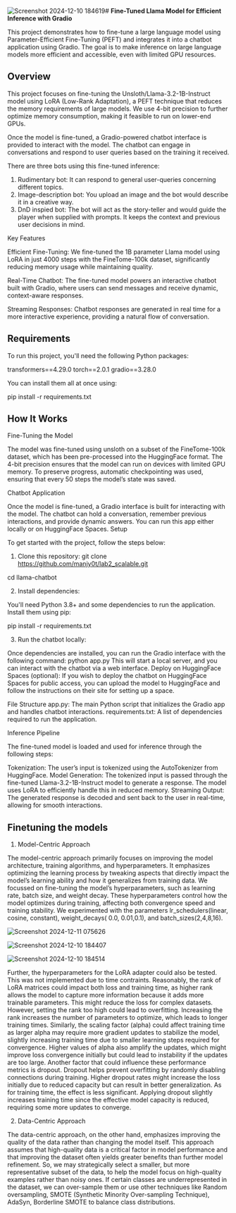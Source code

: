 ![Screenshot 2024-12-10 184619](https://github.com/user-attachments/assets/f57b268a-1db3-4dcd-967d-9c552ea0c00e)# **Fine-Tuned Llama Model for Efficient Inference with Gradio**

This project demonstrates how to fine-tune a large language model using Parameter-Efficient Fine-Tuning (PEFT) and integrates it into a chatbot application using Gradio. The goal is to make inference on large language models more efficient and accessible, even with limited GPU resources.

## Overview

This project focuses on fine-tuning the Unsloth/Llama-3.2-1B-Instruct model using LoRA (Low-Rank Adaptation), a PEFT technique that reduces the memory requirements of large models. We use 4-bit precision to further optimize memory consumption, making it feasible to run on lower-end GPUs.

Once the model is fine-tuned, a Gradio-powered chatbot interface is provided to interact with the model. The chatbot can engage in conversations and respond to user queries based on the training it received.

There are three bots using this fine-tuned inference:
1. Rudimentary bot: It can respond to general user-queries concerning different topics.
2. Image-description bot: You upload an image and the bot would describe it in a creative way.
3. DnD inspied bot: The bot will act as the story-teller and would guide the player when supplied with prompts. It keeps the context and previous user decisions in mind. 

Key Features

Efficient Fine-Tuning: We fine-tuned the 1B parameter Llama model using LoRA in just 4000 steps with the FineTome-100k dataset, significantly reducing memory usage while maintaining quality.

Real-Time Chatbot: The fine-tuned model powers an interactive chatbot built with Gradio, where users can send messages and receive dynamic, context-aware responses.

Streaming Responses: Chatbot responses are generated in real time for a more interactive experience, providing a natural flow of conversation.

## Requirements

To run this project, you'll need the following Python packages:

transformers==4.29.0
torch==2.0.1
gradio==3.28.0

You can install them all at once using:

pip install -r requirements.txt

## How It Works
Fine-Tuning the Model

The model was fine-tuned using unsloth on a subset of the FineTome-100k dataset, which has been pre-processed into the HuggingFace format. The 4-bit precision ensures that the model can run on devices with limited GPU memory. To preserve progress, automatic checkpointing was used, ensuring that every 50 steps the model’s state was saved.

Chatbot Application

Once the model is fine-tuned, a Gradio interface is built for interacting with the model. The chatbot can hold a conversation, remember previous interactions, and provide dynamic answers. You can run this app either locally or on HuggingFace Spaces.
Setup

To get started with the project, follow the steps below:
1. Clone this repository:
git clone https://github.com/manjy0t/lab2_scalable.git

cd llama-chatbot

2. Install dependencies:

You'll need Python 3.8+ and some dependencies to run the application. Install them using pip:

pip install -r requirements.txt

3. Run the chatbot locally:

Once dependencies are installed, you can run the Gradio interface with the following command:
python app.py
This will start a local server, and you can interact with the chatbot via a web interface.
Deploy on HuggingFace Spaces (optional):
If you wish to deploy the chatbot on HuggingFace Spaces for public access, you can upload the model to HuggingFace and follow the instructions on their site for setting up a space.

File Structure
app.py: The main Python script that initializes the Gradio app and handles chatbot interactions.
requirements.txt: A list of dependencies required to run the application.

Inference Pipeline

The fine-tuned model is loaded and used for inference through the following steps:

Tokenization: The user’s input is tokenized using the AutoTokenizer from HuggingFace.
Model Generation: The tokenized input is passed through the fine-tuned Llama-3.2-1B-Instruct model to generate a response. The model uses LoRA to efficiently handle this in reduced memory.
Streaming Output: The generated response is decoded and sent back to the user in real-time, allowing for smooth interactions.



## Finetuning the models
1. Model-Centric Approach

The model-centric approach primarily focuses on improving the model architecture, training algorithms, and hyperparameters. It emphasizes optimizing the learning process by tweaking aspects that directly impact the model’s learning ability and how it generalizes from training data. We focussed on fine-tuning the model’s hyperparameters, such as learning rate, batch size, and weight decay. These hyperparameters control how the model optimizes during training, affecting both convergence speed and training stability. We experimented with the parameters lr_schedulers(linear, cosine, constant), weight_decays( 0.0, 0.01,0.1), and batch_sizes(2,4,8,16).

![Screenshot 2024-12-11 075626](https://github.com/user-attachments/assets/a1e9fae1-a4fa-4a9f-9e24-82b1fa4341f3)

![Screenshot 2024-12-10 184407](https://github.com/user-attachments/assets/fb5c7b42-00f7-462b-b69c-13e21e752bea)

![Screenshot 2024-12-10 184514](https://github.com/user-attachments/assets/4a63e8fc-bdb6-4fb0-bcfa-0a7a4d4985fc)

Further, the hyperparameters for the LoRA adapter could also be tested. This was not implemented due to time contraints. Reasonably, the rank of LoRA matrices could impact both loss and training time, as higher rank allows the model to capture more information because it adds more trainable parameters. This might reduce the loss for complex datasets. However, setting the rank too high could lead to overfitting. Increasing the rank increases the number of parameters to optimize, which leads to longer training times. Similarly, the scaling factor (alpha) could affect training time as larger alpha may require more gradient updates to stabilize the model, slightly increasing training time due to smaller learning steps required for convergence. Higher values of alpha also amplify the updates, which might improve loss convergence initially but could lead to instability if the updates are too large. Another factor that could influence these performance metrics is dropout. Dropout helps prevent overfitting by randomly disabling connections during training. Higher dropout rates might increase the loss initially due to reduced capacity but can result in better generalization. As for training time, the effect is less significant. Applying dropout slightly increases training time since the effective model capacity is reduced, requiring some more updates to converge.

2. Data-Centric Approach

The data-centric approach, on the other hand, emphasizes improving the quality of the data rather than changing the model itself. This approach assumes that high-quality data is a critical factor in model performance and that improving the dataset often yields greater benefits than further model refinement. So, we may strategically select a smaller, but more representative subset of the data, to help the model focus on high-quality examples rather than noisy ones.
If certain classes are underrepresented in the dataset, we can over-sample them or use other techniques like Random oversampling, SMOTE (Synthetic Minority Over-sampling Technique), AdaSyn, Borderline SMOTE to balance class distributions.



